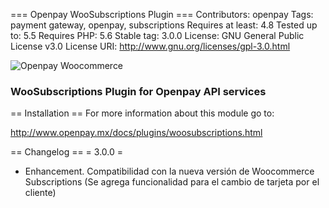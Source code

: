 === Openpay WooSubscriptions Plugin ===
Contributors: openpay
Tags: payment gateway, openpay, subscriptions 
Requires at least: 4.8
Tested up to: 5.5
Requires PHP: 5.6
Stable tag: 3.0.0
License: GNU General Public License v3.0
License URI: http://www.gnu.org/licenses/gpl-3.0.html

![Openpay Woocommerce](http://www.openpay.mx/img/github/woo-commerce.jpg)

### WooSubscriptions Plugin for Openpay API services

== Installation ==
For more information about this module go to: 

http://www.openpay.mx/docs/plugins/woosubscriptions.html

== Changelog ==
= 3.0.0 =
* Enhancement. Compatibilidad con la nueva versión de Woocommerce Subscriptions (Se agrega funcionalidad para el cambio de tarjeta por el cliente)